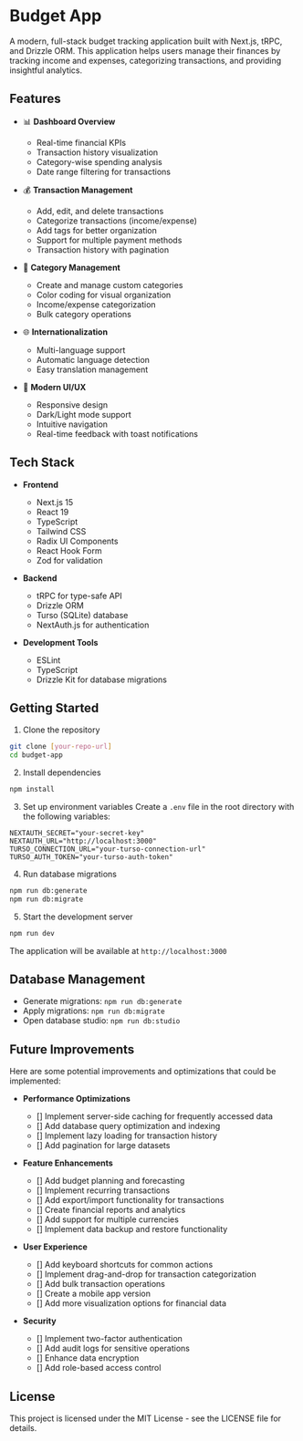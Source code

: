 # Budget App

A modern, full-stack budget tracking application built with Next.js, tRPC, and Drizzle ORM. This application helps users manage their finances by tracking income and expenses, categorizing transactions, and providing insightful analytics.

## Features

- 📊 **Dashboard Overview**

  - Real-time financial KPIs
  - Transaction history visualization
  - Category-wise spending analysis
  - Date range filtering for transactions

- 💰 **Transaction Management**

  - Add, edit, and delete transactions
  - Categorize transactions (income/expense)
  - Add tags for better organization
  - Support for multiple payment methods
  - Transaction history with pagination

- 📑 **Category Management**

  - Create and manage custom categories
  - Color coding for visual organization
  - Income/expense categorization
  - Bulk category operations

- 🌐 **Internationalization**

  - Multi-language support
  - Automatic language detection
  - Easy translation management

- 🎨 **Modern UI/UX**
  - Responsive design
  - Dark/Light mode support
  - Intuitive navigation
  - Real-time feedback with toast notifications

## Tech Stack

- **Frontend**

  - Next.js 15
  - React 19
  - TypeScript
  - Tailwind CSS
  - Radix UI Components
  - React Hook Form
  - Zod for validation

- **Backend**

  - tRPC for type-safe API
  - Drizzle ORM
  - Turso (SQLite) database
  - NextAuth.js for authentication

- **Development Tools**
  - ESLint
  - TypeScript
  - Drizzle Kit for database migrations

## Getting Started

1. Clone the repository

```bash
git clone [your-repo-url]
cd budget-app
```

2. Install dependencies

```bash
npm install
```

3. Set up environment variables
   Create a `.env` file in the root directory with the following variables:

```env
NEXTAUTH_SECRET="your-secret-key"
NEXTAUTH_URL="http://localhost:3000"
TURSO_CONNECTION_URL="your-turso-connection-url"
TURSO_AUTH_TOKEN="your-turso-auth-token"
```

4. Run database migrations

```bash
npm run db:generate
npm run db:migrate
```

5. Start the development server

```bash
npm run dev
```

The application will be available at `http://localhost:3000`

## Database Management

- Generate migrations: `npm run db:generate`
- Apply migrations: `npm run db:migrate`
- Open database studio: `npm run db:studio`

## Future Improvements

Here are some potential improvements and optimizations that could be implemented:

- **Performance Optimizations**

  - [] Implement server-side caching for frequently accessed data
  - [] Add database query optimization and indexing
  - [] Implement lazy loading for transaction history
  - [] Add pagination for large datasets

- **Feature Enhancements**

  - [] Add budget planning and forecasting
  - [] Implement recurring transactions
  - [] Add export/import functionality for transactions
  - [] Create financial reports and analytics
  - [] Add support for multiple currencies
  - [] Implement data backup and restore functionality

- **User Experience**

  - [] Add keyboard shortcuts for common actions
  - [] Implement drag-and-drop for transaction categorization
  - [] Add bulk transaction operations
  - [] Create a mobile app version
  - [] Add more visualization options for financial data

- **Security**
  - [] Implement two-factor authentication
  - [] Add audit logs for sensitive operations
  - [] Enhance data encryption
  - [] Add role-based access control

## License

This project is licensed under the MIT License - see the LICENSE file for details.
